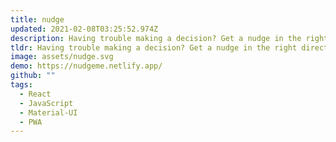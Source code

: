 ```yaml
---
title: nudge
updated: 2021-02-08T03:25:52.974Z
description: Having trouble making a decision? Get a nudge in the right direction.
tldr: Having trouble making a decision? Get a nudge in the right direction.
image: assets/nudge.svg
demo: https://nudgeme.netlify.app/
github: ""
tags:
  - React
  - JavaScript
  - Material-UI
  - PWA
---
```

